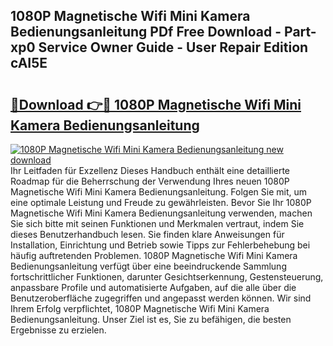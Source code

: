 ## 1080P Magnetische Wifi Mini Kamera Bedienungsanleitung PDf Free Download - Part-xp0 Service Owner Guide - User Repair Edition cAI5E

# <h2><a href="http://df47c0.blite.top/?on=1080P+Magnetische+Wifi+Mini+Kamera+Bedienungsanleitung">🔗Download 👉🔴 1080P Magnetische Wifi Mini Kamera Bedienungsanleitung</a></h2>

[![1080P Magnetische Wifi Mini Kamera Bedienungsanleitung new download](https://i.imgur.com/lujVjoI.png)](http://df47c0.blite.top/?on=1080P+Magnetische+Wifi+Mini+Kamera+Bedienungsanleitung)
Ihr Leitfaden für Exzellenz Dieses Handbuch enthält eine detaillierte Roadmap für die Beherrschung der Verwendung Ihres neuen 1080P Magnetische Wifi Mini Kamera Bedienungsanleitung. Folgen Sie mit, um eine optimale Leistung und Freude zu gewährleisten. Bevor Sie Ihr 1080P Magnetische Wifi Mini Kamera Bedienungsanleitung verwenden, machen Sie sich bitte mit seinen Funktionen und Merkmalen vertraut, indem Sie dieses Benutzerhandbuch lesen. Sie finden klare Anweisungen für Installation, Einrichtung und Betrieb sowie Tipps zur Fehlerbehebung bei häufig auftretenden Problemen. 1080P Magnetische Wifi Mini Kamera Bedienungsanleitung verfügt über eine beeindruckende Sammlung fortschrittlicher Funktionen, darunter Gesichtserkennung, Gestensteuerung, anpassbare Profile und automatisierte Aufgaben, auf die alle über die Benutzeroberfläche zugegriffen und angepasst werden können. Wir sind Ihrem Erfolg verpflichtet, 1080P Magnetische Wifi Mini Kamera Bedienungsanleitung. Unser Ziel ist es, Sie zu befähigen, die besten Ergebnisse zu erzielen.
